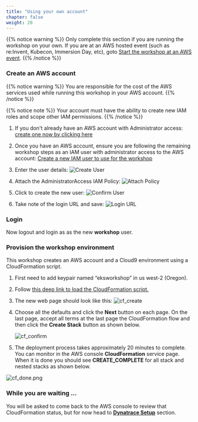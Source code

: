 ```yaml
---
title: "Using your own account"
chapter: false
weight: 20
---
```


{{% notice warning %}}
Only complete this section if you are running the workshop on your own. If you are at an AWS hosted event (such as re:Invent, Kubecon, Immersion Day, etc), goto [Start the workshop at an AWS event](/10_aws_prerequisites/10_aws_event.html).
{{% /notice %}}

### Create an AWS account

{{% notice warning %}}
You are responsible for the cost of the AWS services used while running this workshop in your AWS account.
{{% /notice %}}

{{% notice note %}}
Your account must have the ability to create new IAM roles and scope other IAM permissions.
{{% /notice %}}

1. If you don't already have an AWS account with Administrator access: [create
one now by clicking here](https://aws.amazon.com/getting-started/)

1. Once you have an AWS account, ensure you are following the remaining workshop steps
as an IAM user with administrator access to the AWS account:
[Create a new IAM user to use for the workshop](https://console.aws.amazon.com/iam/home?#/users$new)

1. Enter the user details:
![Create User](/images/iam-1-create-user.png)

1. Attach the AdministratorAccess IAM Policy:
![Attach Policy](/images/iam-2-attach-policy.png)

1. Click to create the new user:
![Confirm User](/images/iam-3-create-user.png)

1. Take note of the login URL and save:
![Login URL](/images/iam-4-save-url.png)

### Login

Now logout and login as as the new **workshop** user.

### Provision the workshop environment

This workshop creates an AWS account and a Cloud9 environment using a CloudFormation script.

1. First need to add keypair named “eksworkshop” in us west-2 (Oregon).
1. Follow [this deep link to load the CloudFormation script.](https://us-west-2.console.aws.amazon.com/cloudformation/home?region=us-west-2#/stacks/create/template?stackName=ModernizationWorkshop-EKS&templateURL=https://modernization-workshop-bucket.s3-us-west-2.amazonaws.com/cfn/master-stacks/vpc-cloud9-eks-QS-based.yaml)

1. The new web page should look like this:
    ![cf_create](/images/cf_create.png)

1. Choose all the defaults and click the **Next** button on each page. On the last page, accept all terms at the last page the CloudFormation flow and then click the **Create Stack** button as shown below.

    ![cf_confirm](/images/cf_confirm.png)

1. The deployment process takes approximately 20 minutes to complete. You can monitor in the AWS console **CloudFormation** service page. When it is done you should see **CREATE_COMPLETE** for all stack and nested stacks as shown below.

![cf_done.png](/images/cf_done.png)

### While you are waiting ...

You will be asked to come back to the AWS console to review that CloudFormation status, but for now head to [**Dynatrace Setup**](/20_dynatrace_prerequisites.html) section. 
